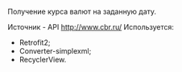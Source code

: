 Получение курса валют на заданную дату.

Источник - API http://www.cbr.ru/
Используется:
- Retrofit2;
- Converter-simplexml;
- RecyclerView.
